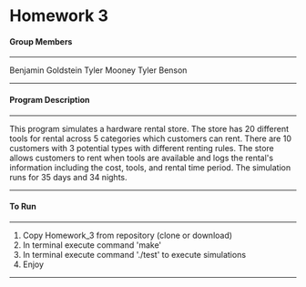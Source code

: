 # Homework 3

#### Group Members
***
Benjamin Goldstein
Tyler Mooney
Tyler Benson
***
#### Program Description
***
This program simulates a hardware rental store. The store has 20 different tools for rental across 5 categories which customers can
rent. There are 10 customers with 3 potential types with different
renting rules. The store allows customers to rent when tools are
available and logs the rental's information including the cost, tools,
and rental time period. The simulation runs for 35 days and 34 nights.
***
#### To Run
***
1. Copy Homework_3 from repository (clone or download)
2. In terminal execute command 'make'
3. In terminal execute command './test' to execute simulations
4. Enjoy
***
